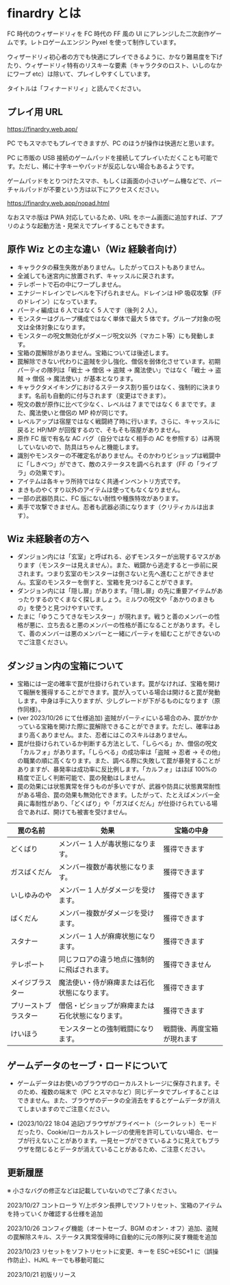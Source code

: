 # finardry とは

FC 時代のウィザードリィを FC 時代の FF 風の UI にアレンジした二次創作ゲームです。レトロゲームエンジン Pyxel を使って制作しています。

ウィザードリィ初心者の方でも快適にプレイできるように、かなり難易度を下げたり、ウィザードリィ特有のリスキーな要素（キャラクタのロスト、いしのなかにワープ etc）は除いて、プレイしやすくしています。

タイトルは「フィナードリィ」と読んでください。

## プレイ用 URL

https://finardry.web.app/

PC でもスマホでもプレイできますが、PC のほうが操作は快適だと思います。

PC に市販の USB 接続のゲームパッドを接続してプレイいただくことも可能です。ただし、稀に十字キーやパッドが反応しない場合もあるようです。

ゲームパッドをとりつけたスマホ、もしくは画面の小さいゲーム機などで、バーチャルパッドが不要という方は以下にアクセスください。

https://finardry.web.app/nopad.html

なおスマホ版は PWA 対応しているため、URL をホーム画面に追加すれば、アプリのような起動方法・見栄えでプレイすることもできます。

## 原作 Wiz との主な違い（Wiz 経験者向け）

- キャラクタの蘇生失敗がありません。したがってロストもありません。
- 全滅しても迷宮内に放置されず、キャッスルに戻されます。
- テレポートで石の中にワープしません。
- エナジードレインでレベルを下げられません。ドレインは HP 吸収攻撃（FF のドレイン）になっています。
- パーティ編成は 6 人ではなく 5 人です（後列 2 人）。
- モンスターはグループ構成ではなく単体で最大 5 体です。グループ対象の呪文は全体対象になります。
- モンスターの呪文無効化がダメージ呪文以外（マカニト等）にも発動します。
- 宝箱の罠解除がありません。宝箱については後述します。
- 罠解除できない代わりに盗賊を少し強化、僧侶を弱体化させています。初期パーティの隊列は「戦士 → 僧侶 → 盗賊 → 魔法使い」ではなく「戦士 → 盗賊 → 僧侶 → 魔法使い」が基本となります。
- キャラクタメイキングにおけるステータス割り振りはなく、強制的に決まります。名前も自動的に付与されます（変更はできます）。
- 呪文の数が原作に比べて少なく、レベルは 7 までではなく 6 までです。また、魔法使いと僧侶の MP 枠が同じです。
- レベルアップは宿屋ではなく戦闘終了時に行います。さらに、キャッスルに戻ると HP/MP が回復するので、そもそも宿屋がありません。
- 原作 FC 版で有名な AC バグ（自分ではなく相手の AC を参照する）は再現していないので、防具はちゃんと機能します。
- 識別やモンスターの不確定名がありません。そのかわりビショップは戦闘中に「しきべつ」ができて、敵のステータスを調べられます（FF の「ライブラ」の効果です）。
- アイテムは各キャラ所持ではなく共通インベントリ方式です。
- まきものやくすり以外のアイテムは使ってもなくなりません。
- 一部の武器防具に、FC 版にない耐性や種族特攻があります。
- 素手で攻撃できません。忍者も武器必須になります（クリティカルは出ます）。

## Wiz 未経験者の方へ

- ダンジョン内には「玄室」と呼ばれる、必ずモンスターが出現するマスがあります（モンスターは見えません）。また、戦闘から逃走すると一歩前に戻されます。つまり玄室のモンスターは倒さないと先へ進むことができません。玄室のモンスターを倒すと、宝箱を見つけることができます。
- ダンジョン内には「隠し扉」があります。「隠し扉」の先に重要アイテムがあったりするのでくまなく探しましょう。ミルワの呪文や「あかりのまきもの」を使うと見つけやすいです。
- たまに「ゆうこうてきなモンスター」が現れます。戦うと善のメンバーの性格が悪に、立ち去ると悪のメンバーの性格が善になることがあります。そして、善のメンバーは悪のメンバーと一緒にパーティを組むことができないのでご注意ください。

## ダンジョン内の宝箱について

- 宝箱には一定の確率で罠が仕掛けられています。罠がなければ、宝箱を開けて報酬を獲得することができます。罠が入っている場合は開けると罠が発動します。中身は手に入りますが、少しグレードが下がるものになります（原作同様）。
- (ver 2023/10/26 にて仕様追加) 盗賊がパーティにいる場合のみ、罠がかかっている宝箱を開けた際に罠解除できることができます。ただし、確率はあまり高くありません。また、忍者にはこのスキルはありません。
- 罠が仕掛けられているか判断する方法として、「しらべる」か、僧侶の呪文「カルフォ」があります。「しらべる」の成功率は「盗賊 → 忍者 → その他」の職業の順に高くなります。また、調べる際に失敗して罠が暴発することがありますが、暴発率は成功率に反比例します。「カルフォ」はほぼ 100%の精度で正しく判断可能で、罠の発動はしません。
- 罠の効果には状態異常を伴うものが多いですが、武器や防具に状態異常耐性がある場合、罠の効果も無効化できます。したがって、たとえばメンバー全員に毒耐性があり、「どくばり」や「ガスばくだん」が仕掛けられている場合であれば、開けても被害を受けません。

| 罠の名前             | 効果                                             | 宝箱の中身                 |
| -------------------- | ------------------------------------------------ | -------------------------- |
| どくばり             | メンバー 1 人が毒状態になります。                | 獲得できます               |
| ガスばくだん         | メンバー複数が毒状態になります。                 | 獲得できます               |
| いしゆみのや         | メンバー 1 人がダメージを受けます。              | 獲得できます               |
| ばくだん             | メンバー複数がダメージを受けます。               | 獲得できます               |
| スタナー             | メンバー 1 人が麻痺状態になります。              | 獲得できます               |
| テレポート           | 同じフロアの違う地点に強制的に飛ばされます。     | 獲得できません             |
| メイジブラスター     | 魔法使い・侍が麻痺または石化状態になります。     | 獲得できます               |
| プリーストブラスター | 僧侶・ビショップが麻痺または石化状態になります。 | 獲得できます               |
| けいほう             | モンスターとの強制戦闘になります。               | 戦闘後、再度宝箱が現れます |

## ゲームデータのセーブ・ロードについて

- ゲームデータはお使いのブラウザのローカルストレージに保存されます。そのため、複数の端末で（PC とスマホなど）同じデータでプレイすることはできません。また、ブラウザのデータの全消去をするとゲームデータが消えてしまいますのでご注意ください。

- (2023/10/22 18:04 追記)ブラウザがプライベート（シークレット）モードだったり、Cookie/ローカルストレージの使用を許可していない場合、セーブが行えないことがあります。一見セーブができているように見えてもブラウザを閉じるとデータが消えていることがあるため、ご注意ください。

## 更新履歴

※ 小さなバグの修正などは記載していないのでご了承ください。

2023/10/27 コントローラ Y/上ボタン長押しでソフトリセット、宝箱のアイテムを持っていくか確認する仕様を追加

2023/10/26 コンフィグ機能（オートセーブ、BGM のオン・オフ）追加、盗賊の罠解除スキル、ステータス異常復帰時に自動的に元の隊列に戻す機能を追加

2023/10/23 リセットをソフトリセットに変更、キーを ESC→ESC+1 に（誤操作防止）、HJKL キーでも移動可能に

2023/10/21 初版リリース
